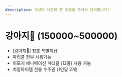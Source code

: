 ```yaml
---
description: 고냥이 타운에 큰 도움을 주셔서 감사합니다!
---
```


# 강아지🐶 (150000\~500000)

* \[강아지🐶] 칭호  특별지급
* 파티클 전부 사용가능&#x20;
* 이모지 애니메이션 파티클 (12종) 사용 가능&#x20;
* 치장아이템 전용 수주권 (1인당 2개)&#x20;
